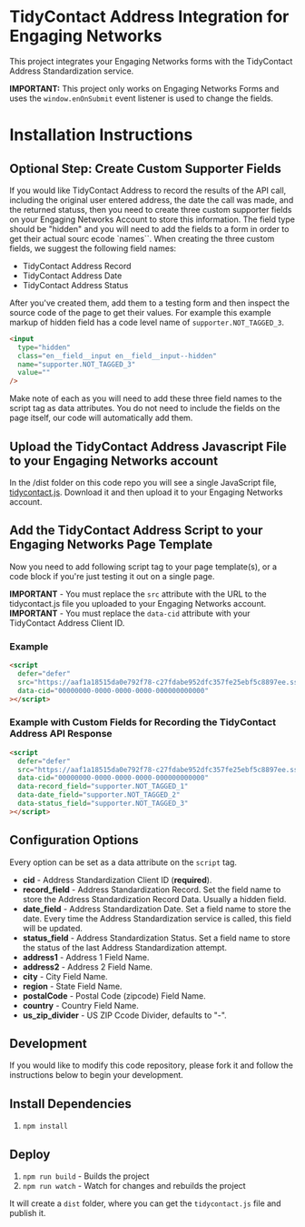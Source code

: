 # TidyContact Address Integration for Engaging Networks

This project integrates your Engaging Networks forms with the TidyContact Address Standardization service.

**IMPORTANT:** This project only works on Engaging Networks Forms and uses the `window.enOnSubmit` event listener is used to change the fields.

# Installation Instructions

## Optional Step: Create Custom Supporter Fields

If you would like TidyContact Address to record the results of the API call, including the original user entered address, the date the call was made, and the returned statuss, then you need to create three custom supporter fields on your Engaging Networks Account to store this information. The field type should be "hidden" and you will need to add the fields to a form in order to get their actual sourc ecode `names``. When creating the three custom fields, we suggest the following field names:

- TidyContact Address Record
- TidyContact Address Date
- TidyContact Address Status

After you've created them, add them to a testing form and then inspect the source code of the page to get their values. For example this example markup of hidden field has a code level name of `supporter.NOT_TAGGED_3`.

```html
<input
  type="hidden"
  class="en__field__input en__field__input--hidden"
  name="supporter.NOT_TAGGED_3"
  value=""
/>
```

Make note of each as you will need to add these three field names to the script tag as data attributes. You do not need to include the fields on the page itself, our code will automatically add them.

## Upload the TidyContact Address Javascript File to your Engaging Networks account

In the /dist folder on this code repo you will see a single JavaScript file, [tidycontact.js](https://github.com/4site-interactive-studios/tidycontact-engaging-networks/tree/main/dist). Download it and then upload it to your Engaging Networks account.

## Add the TidyContact Address Script to your Engaging Networks Page Template

Now you need to add following script tag to your page template(s), or a code block if you're just testing it out on a single page.

**IMPORTANT** - You must replace the `src` attribute with the URL to the tidycontact.js file you uploaded to your Engaging Networks account.
**IMPORTANT** - You must replace the `data-cid` attribute with your TidyContact Address Client ID.

### Example

```html
<script
  defer="defer"
  src="https://aaf1a18515da0e792f78-c27fdabe952dfc357fe25ebf5c8897ee.ssl.cf5.rackcdn.com/0000/tidycontact.js"
  data-cid="00000000-0000-0000-0000-000000000000"
></script>
```

### Example with Custom Fields for Recording the TidyContact Address API Response

```html
<script
  defer="defer"
  src="https://aaf1a18515da0e792f78-c27fdabe952dfc357fe25ebf5c8897ee.ssl.cf5.rackcdn.com/0000/tidycontact.js"
  data-cid="00000000-0000-0000-0000-000000000000"
  data-record_field="supporter.NOT_TAGGED_1"
  data-date_field="supporter.NOT_TAGGED_2"
  data-status_field="supporter.NOT_TAGGED_3"
></script>
```

## Configuration Options

Every option can be set as a data attribute on the `script` tag.

- **cid** - Address Standardization Client ID (**required**).
- **record_field** - Address Standardization Record. Set the field name to store the Address Standardization Record Data. Usually a hidden field.
- **date_field** - Address Standardization Date. Set a field name to store the date. Every time the Address Standardization service is called, this field will be updated.
- **status_field** - Address Standardization Status. Set a field name to store the status of the last Address Standardization attempt.
- **address1** - Address 1 Field Name.
- **address2** - Address 2 Field Name.
- **city** - City Field Name.
- **region** - State Field Name.
- **postalCode** - Postal Code (zipcode) Field Name.
- **country** - Country Field Name.
- **us_zip_divider** - US ZIP Ccode Divider, defaults to "-".

## Development

If you would like to modify this code repository, please fork it and follow the instructions below to begin your development.

## Install Dependencies

1. `npm install`

## Deploy

1. `npm run build` - Builds the project
2. `npm run watch` - Watch for changes and rebuilds the project

It will create a `dist` folder, where you can get the `tidycontact.js` file and publish it.
